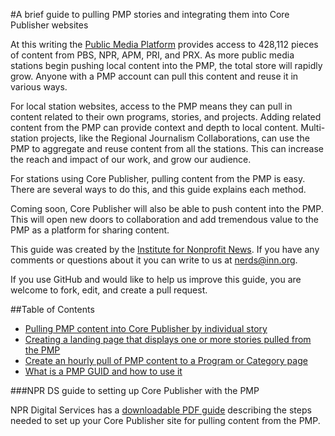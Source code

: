 #A brief guide to pulling PMP stories and integrating them into Core Publisher websites

At this writing the [Public Media Platform](http://publicmediaplatform.org/) provides access to 428,112 pieces of content from PBS, NPR, APM, PRI, and PRX. As more public media stations begin pushing local content into the PMP, the total store will rapidly grow. Anyone with a PMP account can pull this content and reuse it in various ways. 

For local station websites, access to the PMP means they can pull in content related to their own programs, stories, and projects. Adding related content from the PMP can provide context and depth to local content. Multi-station projects, like the Regional Journalism Collaborations, can use the PMP to aggregate and reuse content from all the stations. This can increase the reach and impact of our work, and grow our audience. 

For stations using Core Publisher, pulling content from the PMP is easy. There are several ways to do this, and this guide explains each method. 

Coming soon, Core Publisher will also be able to push content into the PMP. This will open new doors to collaboration and add tremendous value to the PMP as a platform for sharing content.

This guide was created by the [Institute for Nonprofit News](http://inn.org/). If you have any comments or questions about it you can write to us at nerds@inn.org. 

If you use GitHub and would like to help us improve this guide, you are welcome to fork, edit, and create a pull request.

##Table of Contents

* [Pulling PMP content into Core Publisher by individual story](/pulling-pmp-content-into-cp-by-story.md)
* [Creating a landing page that displays one or more stories pulled from the PMP](/create-landing-pages.md)
* [Create an hourly pull of PMP content to a Program or Category page](/hourly-pull-to-a-page.md)
* [What is a PMP GUID and how to use it](/what-is-a-pmp-guid.md)
 
###NPR DS guide to setting up Core Publisher with the PMP

NPR Digital Services has a [downloadable PDF guide](http://mediad.publicbroadcasting.net/p/newnprdsblog/files/201504/how_to_pull_content_from_the_pmp_into_core_publisher_march_2015.pdf) describing the steps needed to set up your Core Publisher site for pulling content from the PMP.
